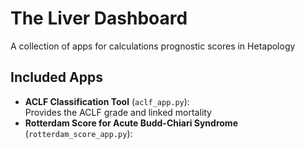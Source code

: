 # The Liver Dashboard

A  collection of apps for calculations prognostic scores in Hetapology

## Included Apps

- **ACLF Classification Tool** (`aclf_app.py`):  
  Provides the ACLF grade and linked mortality
- **Rotterdam Score for Acute Budd-Chiari Syndrome** (`rotterdam_score_app.py`):  
 
